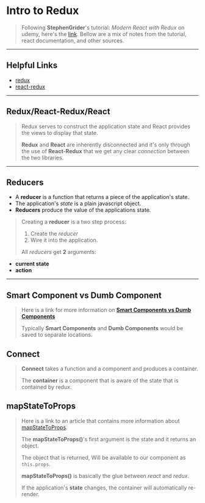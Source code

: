 Intro to Redux
===================
> Following **StephenGrider**'s tutorial: *Modern React with Redux* on udemy, here's the [link](https://www.udemy.com/react-redux/).
> Bellow are a mix of notes from the tutorial, react documentation, and other sources.


----------

Helpful Links
-------------
>
-	[redux](https://redux.js.org/)
-	[react-redux](https://github.com/reactjs/react-redux/blob/master/docs/api.md)

----------

Redux/React-Redux/React
-------------
>
> Redux serves to construct the application state and React provides the views to display that state.
>  
> **Redux** and **React** are inherently disconnected and it's only through the use of **React-Redux** that we get any clear *connection* between the two libraries.
>  
>

----------


Reducers
-------------
>
-	A **reducer** is a function that returns a piece of the application's state.
- The application's *state* is a plain javascript object.
- **Reducers** produce the value of the applications state.

>
> Creating a **reducer** is a two step process:
> 1) Create the *reducer*
> 2) Wire it into the application.
>  
> All *reducers* get **2** arguments:
- **current state**
- **action**


----------

Smart Component vs Dumb Component
-------------
> Here is a link for more information on [**Smart Components vs Dumb Components**](https://jaketrent.com/post/smart-dumb-components-react/)
>  
> Typically **Smart Components** and **Dumb Components** would be saved to separate locations.
>  
>

Connect
-------------
>
> **Connect** takes a function and a component and produces a container.
>  
> The **container** is a component that is aware of the state that is contained by redux.


mapStateToProps
-------------
> Here is a link to an article that contains more information about [mapStateToProps](https://medium.com/mofed/reduxs-mysterious-connect-function-526efe1122e4).
>  
>  The **mapStateToProps()**'s first argument is the state and it returns an object.
>   
>  The object that is returned, Will be available to our component as ```this.props```.
>   
>  **mapStateToProps()** is basically the glue between *react* and *redux*.
>   
> If the application's **state** changes, the container will automatically re-render.
>  
>
